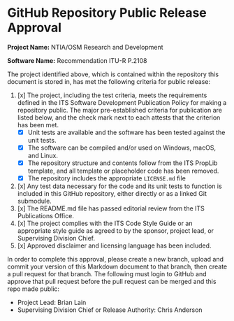 # GitHub Repository Public Release Approval

**Project Name:** NTIA/OSM Research and Development

**Software Name:** Recommendation ITU-R P.2108

The project identified above, which is contained within the repository this
document is stored in, has met the following criteria for public release:

1. [x] The project, including the test criteria, meets the requirements defined
in the ITS Software Development Publication Policy for making a repository public.
The major pre-established criteria for publication are listed below, and the check
mark next to each attests that the criterion has been met.
    * [x] Unit tests are available and the software has been tested against the unit tests.
    * [x] The software can be compiled and/or used on Windows, macOS, and Linux.
    * [x] The repository structure and contents follow from the ITS PropLib template, and
    all template or placeholder code has been removed.
    * [x] The repository includes the appropriate `LICENSE.md` file
2. [x] Any test data necessary for the code and its unit tests to function is included in this
GitHub repository, either directly or as a linked Git submodule.
3. [x] The README.md file has passed editorial review from the ITS Publications Office.
4. [x] The project complies with the ITS Code Style Guide or an appropriate style
guide as agreed to by the sponsor, project lead, or Supervising Division Chief.
5. [x] Approved disclaimer and licensing language has been included.

In order to complete this approval, please create a new branch, upload and commit
your version of this Markdown document to that branch, then create a pull request
for that branch. The following must login to GitHub and approve that pull request
before the pull request can be merged and this repo made public:

* Project Lead: Brian Lain
* Supervising Division Chief or Release Authority: Chris Anderson

